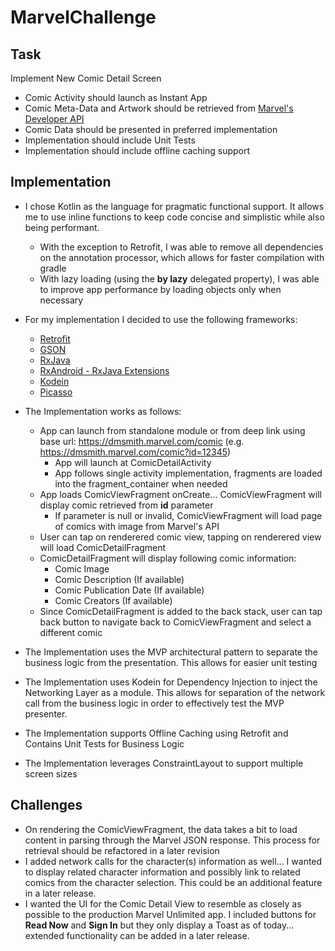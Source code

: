 # MarvelChallenge

## Task
Implement New Comic Detail Screen
  - Comic Activity should launch as Instant App
  - Comic Meta-Data and Artwork should be retrieved from [Marvel's Developer API](developer.marvel.com)
  - Comic Data should be presented in preferred implementation
  - Implementation should include Unit Tests
  - Implementation should include offline caching support

## Implementation
  - I chose Kotlin as the language for pragmatic functional support. It allows me to use inline functions to keep code concise and simplistic while also being performant.
    - With the exception to Retrofit, I was able to remove all dependencies on the annotation processor, which allows for faster compilation with gradle
    - With lazy loading (using the **by lazy** delegated property), I was able to improve app performance by loading objects only when necessary
  
  - For my implementation I decided to use the following frameworks:
    - [Retrofit](https://square.github.io/retrofit/)
    - [GSON](https://github.com/google/gson)
    - [RxJava](https://github.com/ReactiveX/RxJava)
    - [RxAndroid - RxJava Extensions](https://github.com/ReactiveX/RxAndroid)
    - [Kodein](http://kodein.org/Kodein-DI/)
    - [Picasso](http://square.github.io/picasso/)
    
 - The Implementation works as follows:
   - App can launch from standalone module or from deep link using base url: https://dmsmith.marvel.com/comic (e.g. https://dmsmith.marvel.com/comic?id=12345)
     - App will launch at ComicDetailActivity
     - App follows single activity implementation, fragments are loaded into the fragment_container when needed
   - App loads ComicViewFragment onCreate... ComicViewFragment will display comic retrieved from **id** parameter
     - If parameter is null or invalid, ComicViewFragment will load page of comics with image from Marvel's API
   - User can tap on renderered comic view, tapping on renderered view will load ComicDetailFragment
   - ComicDetailFragment will display following comic information:
     - Comic Image
     - Comic Description (If available)
     - Comic Publication Date (If available)
     - Comic Creators (If available)
   - Since ComicDetailFragment is added to the back stack, user can tap back button to navigate back to ComicViewFragment and select a different comic
 
- The Implementation uses the MVP architectural pattern to separate the business logic from the presentation. This allows for easier unit testing
- The Implementation uses Kodein for Dependency Injection to inject the Networking Layer as a module. This allows for separation of the network call from the business logic in order to effectively test the MVP presenter.
- The Implementation supports Offline Caching using Retrofit and Contains Unit Tests for Business Logic
- The Implementation leverages ConstraintLayout to support multiple screen sizes
   
## Challenges
  - On rendering the ComicViewFragment, the data takes a bit to load content in parsing through the Marvel JSON response. This process for retrieval should be refactored in a later revision
  - I added network calls for the character(s) information as well... I wanted to display related character information and possibly link to related comics from the character selection. This could be an additional feature in a later release.
  - I wanted the UI for the Comic Detail View to resemble as closely as possible to the production Marvel Unlimited app. I included buttons for **Read Now** and **Sign In** but they only display a Toast as of today... extended functionality can be added in a later release.
   

